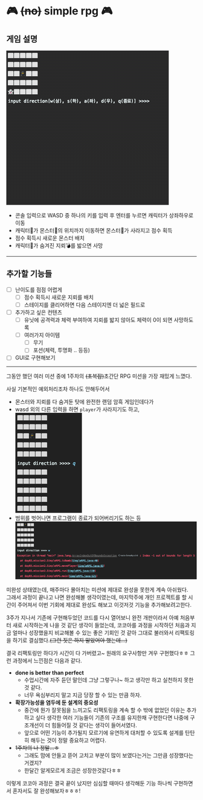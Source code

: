 # 🎮 ~~(no)~~ simple rpg 🎮

## 게임 설명

![](./img/playing.gif)

- 콘솔 입력으로 WASD 중 하나의 키를 입력 후 엔터를 누르면 캐릭터가 상좌하우로 이동
- 캐릭터🥷가 몬스터👻의 위치까지 이동하면 몬스터👻가 사라지고 점수 획득
- 점수 획득시 새로운 몬스터 배치
- 캐릭터🥷가 숨겨진 지뢰💣를 밟으면 사망

---

## 추가할 기능들

- [ ] 난이도를 점점 어렵게
  - [ ] 점수 획득시 새로운 지뢰를 배치
  - [ ] 스테이지를 클리어하면 다음 스테이지엔 더 넓은 필드로
- [ ] 추가하고 싶은 컨텐츠
  - [ ] 유닛에 공격력과 체력 부여하여 지뢰를 밟지 않아도 체력이 0이 되면 사망하도록
  - [ ] 여러가지 아이템
    - [ ] 무기
    - [ ] 포션(체력, 투명화 .. 등등)
- [ ] GUI로 구현해보기

---

그동안 했던 여러 미션 중에 1주차의 ~~(초복잡)~~초간단 RPG 미션을 가장 재밌게 느꼈다.

사실 기본적인 예외처리조차 하나도 안해두어서

- 몬스터와 지뢰를 다 숨겨둔 탓에 완전한 랜덤 암흑 게임인데다가
- wasd 외의 다른 입력을 하면 `player`가 사라지기도 하고,  
  ![](./img/ver1_1.png)
- 범위를 벗어나면 프로그램이 종료가 되어버리기도 하는 등  
  ![](./img/ver1_2.png)

미완성 상태였는데, 매주마다 몰아치는 미션에 제대로 완성을 못한게 계속 아쉬웠다.  
그래서 과정이 끝나고 나면 완성해볼 생각이였는데, 마지막주에 개인 프로젝트를 할 시간이 주어져서
이번 기회에 제대로 완성도 해보고 이것저것 기능을 추가해보려고한다.

3주가 지나서 기존에 구현해두었던 코드를 다시 열어보니 완전 개판이라서 아예 처음부터 새로 시작하는게 나을 것 같단 생각이 들었는데, 코코아를 과정을 시작하던 처음과 지금 얼마나 성장했을지 비교해볼 수 있는 좋은 기회인 것 같아 그대로 불러와서 리팩토링을 하기로 결심했다.~~(그런 짓은 하지 말았어야 했는데...)~~

결국 리팩토링만 하다가 시간이 다 가버렸고~ 원래의 요구사항만 겨우 구현했다ㅎㅎ 그런 과정에서 느낀점은 다음과 같다.

- **done is better than perfect**
  - 수업시간에 자주 듣던 말인데 그냥 그렇구나~ 하고 생각만 하고 실천하지 못한 것 같다.
  - 너무 욕심부리지 말고 지금 당장 할 수 있는 만큼 하자.
- **확장가능성을 염두에 둔 설계의 중요성**
  - 중간에 뭔가 잘못됨을 느끼고도 리팩토링을 계속 할 수 밖에 없었던 이유는 추가하고 싶다 생각한 여러 기능들이 기존의 구조를 유지한채 구현한다면 나중에 구조개선이 더 힘들어질 것 같다는 생각이 들어서였다.
  - 앞으로 어떤 기능이 추가될지 모르기에 유연하게 대처할 수 있도록 설계를 탄탄히 해두는 것이 정말 중요하고 어렵다.
- ~~1주차의 나 정말...ㅎ~~
  - 그래도 맘에 안들고 뜯어 고치고 부분이 많이 보였다는거는 그만큼 성장했다는거겠지?
  - 한달간 알게모르게 조금은 성장한것같다ㅎㅎ

이렇게 코코아 과정은 결국 끝이 났지만 심심할 때마다 생각해둔 기능 하나씩 구현하면서 혼자서도 잘 완성해보자ㅎㅎㅎ!

